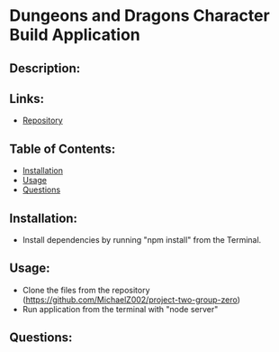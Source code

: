 # Dungeons and Dragons Character Build Application

  ## Description:
 
  ## Links:
  * [Repository](https://github.com/MichaelZ002/project-two-group-zero)

  ## Table of Contents:
  * [Installation](#installation)
  * [Usage](#usage)
  * [Questions](#questions)

  ## Installation:
  * Install dependencies by running "npm install" from the Terminal.
  
  ## Usage:
  * Clone the files from the repository (https://github.com/MichaelZ002/project-two-group-zero)
  * Run application from the terminal with "node server"

  ## Questions:

